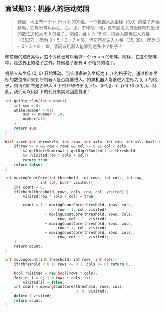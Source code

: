 ## 面试题13：机器人的运动范围

> 题目：地上有一个 m 行 n 列的方格。一个机器人从坐标（0,0）的格子开始移动，它每次可以向左、右、上、下移动一格，但不能进入行坐标和列坐标的数位之和大于 k 的格子。例如，当 k 为 18 时，机器人能够进入方格（35,37），因为 3 + 5 + 3 + 7 = 18。但它不能进入方格（35, 38），因为 3 + 5 + 3  + 8 = 19。请问该机器人能够到达多少个格子？

和前面的题目类似，这个方格也可以看做一个 m × n 的矩阵。同样，在这个矩阵中，除边界上的格子之外，其他格子都有 4 个相邻的格子。

机器人从坐标 (0, 0) 开始移动。当它准备进入坐标为 (i, j) 的格子时，通过检查坐标的数位来和来判断机器人是否能够进入。如果机器人能够进入坐标为 (i, j) 的格子，则再判断它是否进入 4 个相邻的格子 (i, j-1)、(i-1, j)、(i, j+1) 和 (i+1, j)。因此，我们可以用如下的代码来实现回溯算法：
```cpp
int getDigitSum(int number){
    int sum = 0; 
    while(number > 0){
        sum += number % 10;
        number/=10;
    }
    return sum;
}

bool check(int threshold, int rows, int cols, int row, int col, bool* visited){
    if(row >= 0 && row < rows && col >= 0 && col < cols
        && getDigitSum(row) + getDigitSum(col) <= threshold
        && !visited[row * cols + col])
        return true;
    return false;
}

int movingCountCore(int threshold, int rows, int cols, int row,
                int col, bool* visited){
    int count = 0;
    if(check(threshold, rows, cols, row, col, visited)){
        visited[row * cols + col] = true;

        count = 1 + movingCountCore(threshold, rows, cols,
                        row - 1, col, visited)
                  + movingCountCore(threshold, rows, cols,
                        row, col - 1, visited)
                  + movingCountCore(threshold, rows, cols,
                        row + 1, col, visited)
                  + movingCountCore(threshold, rows, cols,
                        row, col + 1, visited);
    }
    return count;
}

int movingCount(int threshold, int rows, int cols){
    if(threshold < 0 || rows <= 0 || cols <= 0) return 0;

    bool *visited = new bool[rows * cols];
    for(int i = 0; i < rows * cols; ++i)
        visited[i] = false;
    int count = movingCountCore(threshold, rows, cols,
                                0, 0, visited);
    delete[] visited;
    return count;
}
```